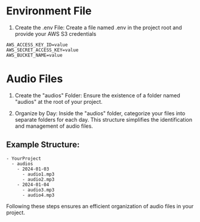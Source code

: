 # Environment File

1. Create the .env File:
   Create a file named .env in the project root and provide your AWS S3 credentials

```
AWS_ACCESS_KEY_ID=value
AWS_SECRET_ACCESS_KEY=value
AWS_BUCKET_NAME=value
```

# Audio Files

1. Create the "audios" Folder:
   Ensure the existence of a folder named "audios" at the root of your project.

2. Organize by Day:
   Inside the "audios" folder, categorize your files into separate folders for each day. This structure simplifies the identification and management of audio files.

## Example Structure:

```
- YourProject
  - audios
    - 2024-01-03
      - audio1.mp3
      - audio2.mp3
    - 2024-01-04
      - audio3.mp3
      - audio4.mp3
```

Following these steps ensures an efficient organization of audio files in your project.
